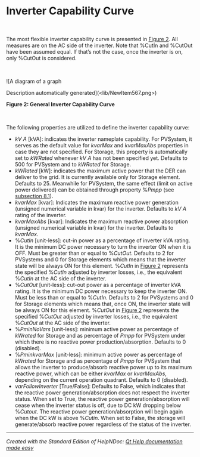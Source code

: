 # Inverter Capability Curve

&nbsp;

The most flexible inverter capability curve is presented in [Figure 2](<OpenDSSDocumentation.md#\_bookmark2>). All measures are on the AC side of the inverter. Note that %CutIn and %CutOut have been assumed equal. If that’s not the case, once the inverter is on, only %CutOut is considered.

&nbsp;

![A diagram of a graph

Description automatically generated](<lib/NewItem567.png>)

**Figure 2: General Inverter Capability Curve**&nbsp;

&nbsp;

The following properties are utilized to define the inverter capability curve:

* *kV A* \[kVA\]: indicates the inverter nameplate capability. For PVSystem, it serves as the default value for *kvarMax* and *kvarMaxAbs* properties in case they are not specified. For Storage, this property is automatically set to *kWRated* whenever *kV A* has not been specified yet. Defaults to 500 for PVSystem and to *kWRated* for Storage.
* *kWRated* \[kW\]: indicates the maximum active power that the DER can deliver to the grid. It is currently available only for Storage element. Defaults to 25. Meanwhile for PVSystem, the same effect (limit on active power delivered) can be obtained through property %*Pmpp* (see[ subsection 8.1](<DirectFunctions1.md>)).
* *kvarMax* \[kvar\]: Indicates the maximum reactive power generation (unsigned numerical variable in kvar) for the inverter. Defaults to *kV A* rating of the inverter.
* *kvarMaxAbs* \[kvar\]: Indicates the maximum reactive power absorption (unsigned numerical variable in kvar) for the inverter. Defaults to *kvarMax*.
* %*CutIn* \[unit-less\]: cut-in power as a percentage of inverter kVA rating. It is the minimum DC power necessary to turn the inverter ON when it is OFF. Must be greater than or equal to %*CutOut*. Defaults to 2 for PVSystems and 0 for Storage elements which means that the inverter state will be always ON for this element. %*CutIn* in [Figure 2](<OpenDSSDocumentation.md#\_bookmark2>) represents the specified %*CutIn* adjusted by inverter losses, i.e., the equivalent %*CutIn* at the AC side of the inverter.
* %*CutOut* \[unit-less\]: cut-out power as a percentage of inverter kVA rating. It is the minimum DC power necessary to keep the inverter ON. Must be less than or equal to %*CutIn*. Defaults to 2 for PVSystems and 0 for Storage elements which means that, once ON, the inverter state will be always ON for this element. %*CutOut* in [Figure 2](<OpenDSSDocumentation.md#\_bookmark2>) represents the specified %*CutOut* adjusted by inverter losses, i.e., the equivalent %*CutOut* at the AC side of the inverter.
* %*PminNoVars* \[unit-less\]: minimum active power as percentage of *kWrated* for Storage and as percentage of *Pmpp* for PVSystem under which there is no reactive power production/absorption. Defaults to 0 (disabled).
* %*PminkvarMax* \[unit-less\]: minimum active power as percentage of *kWrated* for Storage and as percentage of *Pmpp* for PVSystem that allows the inverter to produce/absorb reactive power up to its maximum reactive power, which can be either *kvarMax* or *kvarMaxAbs*, depending on the current operation quadrant. Defaults to 0 (disabled).
* *varFollowInverter* \[True/False\]: Defaults to False, which indicates that the reactive power generation/absorption does not respect the inverter status. When set to True, the reactive power generation/absorption will cease when the inverter status is off, due to DC kW dropping below %*Cutout*. The reactive power generation/absorption will begin again when the DC kW is above %*Cutin*. When set to False, the storage will generate/absorb reactive power regardless of the status of the inverter.

***
_Created with the Standard Edition of HelpNDoc: [Qt Help documentation made easy](<https://www.helpndoc.com/feature-tour/create-help-files-for-the-qt-help-framework>)_
